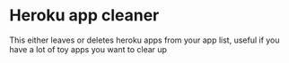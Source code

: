 # Heroku app cleaner

This either leaves or deletes heroku apps from your app list, useful if you have a lot of toy apps you want to clear up